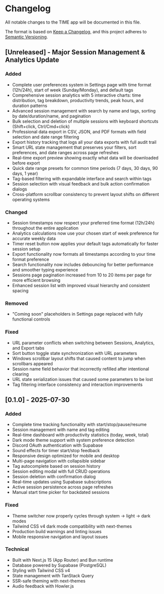 # Changelog

All notable changes to the TIME app will be documented in this file.

The format is based on [Keep a Changelog](https://keepachangelog.com/en/1.1.0/),
and this project adheres to [Semantic Versioning](https://semver.org/spec/v2.0.0.html).

## [Unreleased] - Major Session Management & Analytics Update

### Added
- Complete user preferences system in Settings page with time format (12h/24h), start of week (Sunday/Monday), and default tags
- Comprehensive session analytics with 5 interactive charts: time distribution, tag breakdown, productivity trends, peak hours, and duration patterns
- Advanced session management with search by name and tags, sorting by date/duration/name, and pagination
- Bulk selection and deletion of multiple sessions with keyboard shortcuts (Shift+click, Ctrl/Cmd+click)
- Professional data export in CSV, JSON, and PDF formats with field selection and date range filtering
- Export history tracking that logs all your data exports with full audit trail
- Smart URL state management that preserves your filters, sort preferences, and date ranges across page refreshes
- Real-time export preview showing exactly what data will be downloaded before export
- Quick date range presets for common time periods (7 days, 30 days, 90 days, 1 year)
- Tag-based filtering with expandable interface and search within tags
- Session selection with visual feedback and bulk action confirmation dialogs
- Cross-platform scrollbar consistency to prevent layout shifts on different operating systems

### Changed
- Session timestamps now respect your preferred time format (12h/24h) throughout the entire application
- Analytics calculations now use your chosen start of week preference for accurate weekly data
- Timer reset button now applies your default tags automatically for faster session setup
- Export functionality now formats all timestamps according to your time format preference
- Search functionality now includes debouncing for better performance and smoother typing experience
- Sessions page pagination increased from 10 to 20 items per page for more efficient browsing
- Enhanced session list with improved visual hierarchy and consistent spacing

### Removed
- "Coming soon" placeholders in Settings page replaced with fully functional controls

### Fixed
- URL parameter conflicts when switching between Sessions, Analytics, and Export tabs
- Sort button toggle state synchronization with URL parameters
- Windows scrollbar layout shifts that caused content to jump when scrollbars appeared
- Session name field behavior that incorrectly refilled after intentional clearing
- URL state serialization issues that caused some parameters to be lost
- Tag filtering interface consistency and interaction improvements

## [0.1.0] - 2025-07-30

### Added
- Complete time tracking functionality with start/stop/pause/resume
- Session management with name and tag editing
- Real-time dashboard with productivity statistics (today, week, total)
- Dark mode theme support with system preference detection
- Discord OAuth authentication with Supabase
- Sound effects for timer start/stop feedback
- Responsive design optimized for mobile and desktop
- Multi-page navigation with collapsible sidebar
- Tag autocomplete based on session history
- Session editing modal with full CRUD operations
- Session deletion with confirmation dialog
- Real-time updates using Supabase subscriptions
- Active session persistence across page refreshes
- Manual start time picker for backdated sessions

### Fixed
- Theme switcher now properly cycles through system → light → dark modes
- Tailwind CSS v4 dark mode compatibility with next-themes
- Production build warnings and linting issues
- Mobile responsive navigation and layout issues

### Technical
- Built with Next.js 15 (App Router) and Bun runtime
- Database powered by Supabase (PostgreSQL)
- Styling with Tailwind CSS v4
- State management with TanStack Query
- SSR-safe theming with next-themes
- Audio feedback with Howler.js